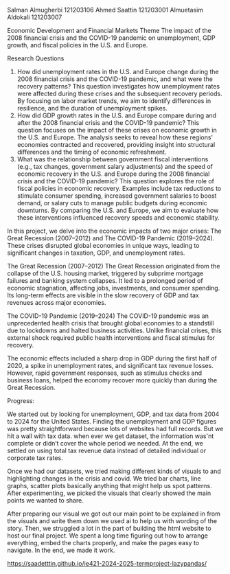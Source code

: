 Salman Almugherbi
121203106
Ahmed Saattin 
121203001
Almuetasim Aldokali
121203007


Economic Development and Financial Markets
Theme
The impact of the 2008 financial crisis and the COVID-19 pandemic on unemployment, GDP growth, and fiscal policies in the U.S. and Europe.

Research Questions
1.	How did unemployment rates in the U.S. and Europe change during the 2008 financial crisis and the COVID-19 pandemic, and what were the recovery patterns?
This question investigates how unemployment rates were affected during these crises and the subsequent recovery periods. By focusing on labor market trends, we aim to identify differences in resilience, and the duration of unemployment spikes.
2.	How did GDP growth rates in the U.S. and Europe compare during and after the 2008 financial crisis and the COVID-19 pandemic?
This question focuses on the impact of these crises on economic growth in the U.S. and Europe. The analysis seeks to reveal how these regions' economies contracted and recovered, providing insight into structural differences and the timing of economic refreshment.
3.	What was the relationship between government fiscal interventions (e.g., tax changes, government salary adjustments) and the speed of economic recovery in the U.S. and Europe during the 2008 financial crisis and the COVID-19 pandemic?
This question explores the role of fiscal policies in economic recovery. Examples include tax reductions to stimulate consumer spending, increased government salaries to boost demand, or salary cuts to manage public budgets during economic downturns. By comparing the U.S. and Europe, we aim to evaluate how these interventions influenced recovery speeds and economic stability.

In this project, we delve into the economic impacts of two major crises: The Great Recession (2007–2012) and The COVID-19 Pandemic (2019–2024). These crises disrupted global economies in unique ways, leading to significant changes in taxation, GDP, and unemployment rates.

The Great Recession (2007–2012)
The Great Recession originated from the collapse of the U.S. housing market, triggered by subprime mortgage failures and banking system collapses. It led to a prolonged period of economic stagnation, affecting jobs, investments, and consumer spending. Its long-term effects are visible in the slow recovery of GDP and tax revenues across major economies.

The COVID-19 Pandemic (2019–2024)
The COVID-19 pandemic was an unprecedented health crisis that brought global economies to a standstill due to lockdowns and halted business activities. Unlike financial crises, this external shock required public health interventions and fiscal stimulus for recovery.

The economic effects included a sharp drop in GDP during the first half of 2020, a spike in unemployment rates, and significant tax revenue losses. However, rapid government responses, such as stimulus checks and business loans, helped the economy recover more quickly than during the Great Recession.


Progress:

We started out by looking for unemployment, GDP, and tax data from 2004 to 2024 for the United States. Finding the unemployment and GDP figures was pretty straightforward because lots of websites had full records. But we hit a wall with tax data. when ever we get dataset, the information was'nt complete or didn’t cover the whole period we needed. At the end, we settled on using total tax revenue data instead of detailed individual or corporate tax rates.

Once we had our datasets, we tried making different kinds of visuals to and highlighting changes in the crisis and covid. We tried bar charts, line graphs, scatter plots basically anything that might help us spot patterns. After experimenting, we picked the visuals that clearly showed the main points we wanted to share.

After preparing our visual we got out our main point to be explained in from the visuals and write them down we used ai to help us with wording of the story.  Then, we struggled a lot in the part of building the html website to host our final project. We spent a long time figuring out how to arrange everything, embed the charts properly, and make the pages easy to navigate. In the end, we made it work.






https://saadetttin.github.io/ie421-2024-2025-termproject-lazypandas/







